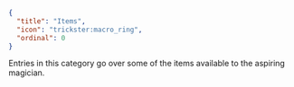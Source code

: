 ```json
{
  "title": "Items",
  "icon": "trickster:macro_ring",
  "ordinal": 0
}
```

Entries in this category go over some of the items available to the aspiring magician.
